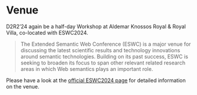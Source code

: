 # Venue

D2R2’24 again be a half-day Workshop at Aldemar Knossos Royal & Royal Villa, co-located with ESWC2024.

> The Extended Semantic Web Conference (ESWC) is a major venue for discussing the latest scientific results and technology innovations around semantic technologies. Building on its past success, ESWC is seeking to broaden its focus to span other relevant related research areas in which Web semantics plays an important role.

Please have a look at the [official ESWC2024 page](https://2024.eswc-conferences.org/conference-venue/) for detailed information on the venue.


